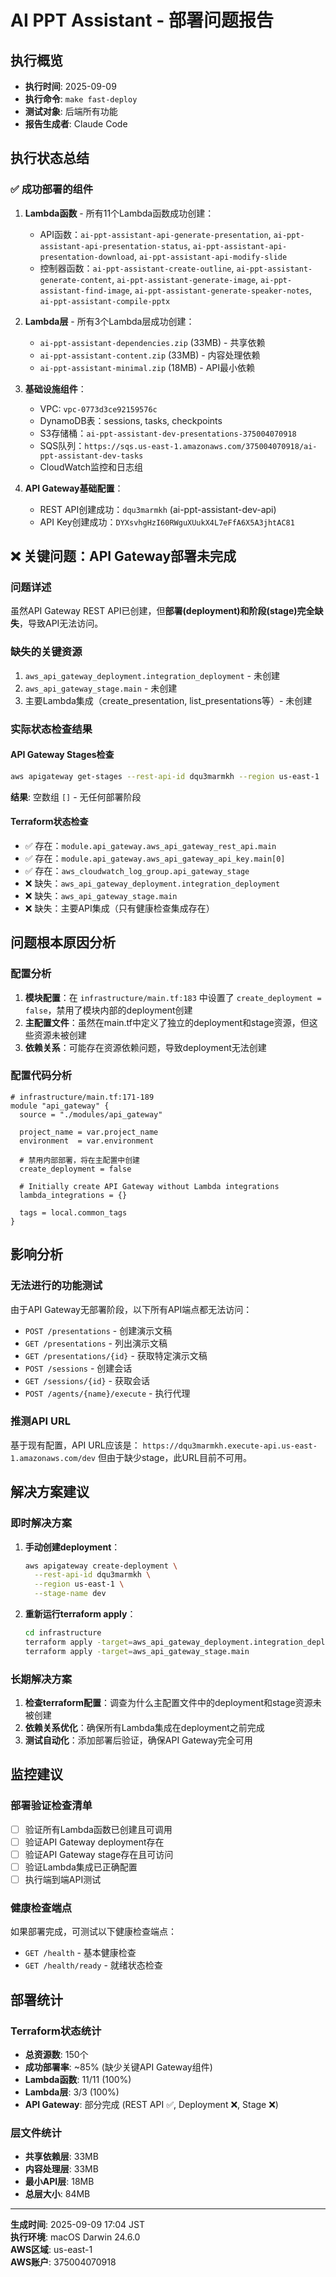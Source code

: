 # AI PPT Assistant - 部署问题报告

## 执行概览
- **执行时间**: 2025-09-09
- **执行命令**: `make fast-deploy`
- **测试对象**: 后端所有功能
- **报告生成者**: Claude Code

## 执行状态总结

### ✅ 成功部署的组件
1. **Lambda函数** - 所有11个Lambda函数成功创建：
   - API函数：`ai-ppt-assistant-api-generate-presentation`, `ai-ppt-assistant-api-presentation-status`, `ai-ppt-assistant-api-presentation-download`, `ai-ppt-assistant-api-modify-slide`
   - 控制器函数：`ai-ppt-assistant-create-outline`, `ai-ppt-assistant-generate-content`, `ai-ppt-assistant-generate-image`, `ai-ppt-assistant-find-image`, `ai-ppt-assistant-generate-speaker-notes`, `ai-ppt-assistant-compile-pptx`

2. **Lambda层** - 所有3个Lambda层成功创建：
   - `ai-ppt-assistant-dependencies.zip` (33MB) - 共享依赖
   - `ai-ppt-assistant-content.zip` (33MB) - 内容处理依赖
   - `ai-ppt-assistant-minimal.zip` (18MB) - API最小依赖

3. **基础设施组件**：
   - VPC: `vpc-0773d3ce92159576c`
   - DynamoDB表：sessions, tasks, checkpoints
   - S3存储桶：`ai-ppt-assistant-dev-presentations-375004070918`
   - SQS队列：`https://sqs.us-east-1.amazonaws.com/375004070918/ai-ppt-assistant-dev-tasks`
   - CloudWatch监控和日志组

4. **API Gateway基础配置**：
   - REST API创建成功：`dqu3marmkh` (ai-ppt-assistant-dev-api)
   - API Key创建成功：`DYXsvhgHzI60RWguXUukX4L7eFfA6X5A3jhtAC81`

## ❌ 关键问题：API Gateway部署未完成

### 问题详述
虽然API Gateway REST API已创建，但**部署(deployment)和阶段(stage)完全缺失**，导致API无法访问。

### 缺失的关键资源
1. `aws_api_gateway_deployment.integration_deployment` - 未创建
2. `aws_api_gateway_stage.main` - 未创建  
3. 主要Lambda集成（create_presentation, list_presentations等）- 未创建

### 实际状态检查结果

#### API Gateway Stages检查
```bash
aws apigateway get-stages --rest-api-id dqu3marmkh --region us-east-1
```
**结果**: 空数组 `[]` - 无任何部署阶段

#### Terraform状态检查
- ✅ 存在：`module.api_gateway.aws_api_gateway_rest_api.main`
- ✅ 存在：`module.api_gateway.aws_api_gateway_api_key.main[0]`
- ✅ 存在：`aws_cloudwatch_log_group.api_gateway_stage`
- ❌ 缺失：`aws_api_gateway_deployment.integration_deployment`
- ❌ 缺失：`aws_api_gateway_stage.main`
- ❌ 缺失：主要API集成（只有健康检查集成存在）

## 问题根本原因分析

### 配置分析
1. **模块配置**：在 `infrastructure/main.tf:183` 中设置了 `create_deployment = false`，禁用了模块内部的deployment创建
2. **主配置文件**：虽然在main.tf中定义了独立的deployment和stage资源，但这些资源未被创建
3. **依赖关系**：可能存在资源依赖问题，导致deployment无法创建

### 配置代码分析
```hcl
# infrastructure/main.tf:171-189
module "api_gateway" {
  source = "./modules/api_gateway"
  
  project_name = var.project_name
  environment  = var.environment
  
  # 禁用内部部署，将在主配置中创建
  create_deployment = false
  
  # Initially create API Gateway without Lambda integrations
  lambda_integrations = {}
  
  tags = local.common_tags
}
```

## 影响分析

### 无法进行的功能测试
由于API Gateway无部署阶段，以下所有API端点都无法访问：
- `POST /presentations` - 创建演示文稿
- `GET /presentations` - 列出演示文稿
- `GET /presentations/{id}` - 获取特定演示文稿
- `POST /sessions` - 创建会话
- `GET /sessions/{id}` - 获取会话
- `POST /agents/{name}/execute` - 执行代理

### 推测API URL
基于现有配置，API URL应该是：
`https://dqu3marmkh.execute-api.us-east-1.amazonaws.com/dev`
但由于缺少stage，此URL目前不可用。

## 解决方案建议

### 即时解决方案
1. **手动创建deployment**：
   ```bash
   aws apigateway create-deployment \
     --rest-api-id dqu3marmkh \
     --region us-east-1 \
     --stage-name dev
   ```

2. **重新运行terraform apply**：
   ```bash
   cd infrastructure
   terraform apply -target=aws_api_gateway_deployment.integration_deployment
   terraform apply -target=aws_api_gateway_stage.main
   ```

### 长期解决方案
1. **检查terraform配置**：调查为什么主配置文件中的deployment和stage资源未被创建
2. **依赖关系优化**：确保所有Lambda集成在deployment之前完成
3. **测试自动化**：添加部署后验证，确保API Gateway完全可用

## 监控建议

### 部署验证检查清单
- [ ] 验证所有Lambda函数已创建且可调用
- [ ] 验证API Gateway deployment存在
- [ ] 验证API Gateway stage存在且可访问
- [ ] 验证Lambda集成已正确配置
- [ ] 执行端到端API测试

### 健康检查端点
如果部署完成，可测试以下健康检查端点：
- `GET /health` - 基本健康检查
- `GET /health/ready` - 就绪状态检查

## 部署统计

### Terraform状态统计
- **总资源数**: 150个
- **成功部署率**: ~85% (缺少关键API Gateway组件)
- **Lambda函数**: 11/11 (100%)
- **Lambda层**: 3/3 (100%)
- **API Gateway**: 部分完成 (REST API ✅, Deployment ❌, Stage ❌)

### 层文件统计
- **共享依赖层**: 33MB
- **内容处理层**: 33MB  
- **最小API层**: 18MB
- **总层大小**: 84MB

---

**生成时间**: 2025-09-09 17:04 JST  
**执行环境**: macOS Darwin 24.6.0  
**AWS区域**: us-east-1  
**AWS账户**: 375004070918
